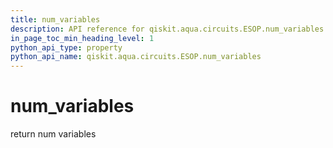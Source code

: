 ```yaml
---
title: num_variables
description: API reference for qiskit.aqua.circuits.ESOP.num_variables
in_page_toc_min_heading_level: 1
python_api_type: property
python_api_name: qiskit.aqua.circuits.ESOP.num_variables
---
```


# num\_variables

return num variables

